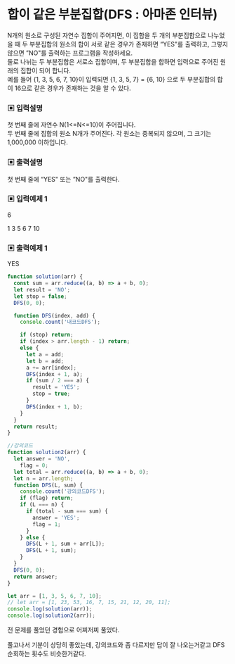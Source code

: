 # 합이 같은 부분집합(DFS : 아마존 인터뷰)

N개의 원소로 구성된 자연수 집합이 주어지면, 이 집합을 두 개의 부분집합으로 나누었을 때 두 부분집합의 원소의 합이 서로 같은 경우가 존재하면 “YES"를 출력하고, 그렇지 않으면 ”NO"를 출력하는 프로그램을 작성하세요.  
둘로 나뉘는 두 부분집합은 서로소 집합이며, 두 부분집합을 합하면 입력으로 주어진 원래의 집합이 되어 합니다.  
예를 들어 {1, 3, 5, 6, 7, 10}이 입력되면 {1, 3, 5, 7} = {6, 10} 으로 두 부분집합의 합이 16으로 같은 경우가 존재하는 것을 알 수 있다.

### ▣ 입력설명

첫 번째 줄에 자연수 N(1<=N<=10)이 주어집니다.  
두 번째 줄에 집합의 원소 N개가 주어진다. 각 원소는 중복되지 않으며, 그 크기는 1,000,000 이하입니다.

### ▣ 출력설명

첫 번째 줄에 “YES" 또는 ”NO"를 출력한다.

### ▣ 입력예제 1

6

1 3 5 6 7 10

### ▣ 출력예제 1

YES

```javascript
function solution(arr) {
  const sum = arr.reduce((a, b) => a + b, 0);
  let result = 'NO';
  let stop = false;
  DFS(0, 0);

  function DFS(index, add) {
    console.count('내코드DFS');

    if (stop) return;
    if (index > arr.length - 1) return;
    else {
      let a = add;
      let b = add;
      a += arr[index];
      DFS(index + 1, a);
      if (sum / 2 === a) {
        result = 'YES';
        stop = true;
      }
      DFS(index + 1, b);
    }
  }
  return result;
}

//강의코드
function solution2(arr) {
  let answer = 'NO',
    flag = 0;
  let total = arr.reduce((a, b) => a + b, 0);
  let n = arr.length;
  function DFS(L, sum) {
    console.count('강의코드DFS');
    if (flag) return;
    if (L === n) {
      if (total - sum === sum) {
        answer = 'YES';
        flag = 1;
      }
    } else {
      DFS(L + 1, sum + arr[L]);
      DFS(L + 1, sum);
    }
  }
  DFS(0, 0);
  return answer;
}

let arr = [1, 3, 5, 6, 7, 10];
// let arr = [1, 23, 53, 16, 7, 15, 21, 12, 20, 11];
console.log(solution(arr));
console.log(solution2(arr));
```

전 문제를 풀었던 경험으로 어찌저찌 풀었다.

풀고나서 기분이 상당히 좋았는데, 강의코드와 좀 다르지만 답이 잘 나오는거같고 DFS 순회하는 횟수도 비슷한거같다.
